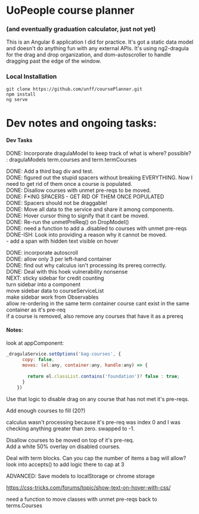 # UoPeople course planner
### (and eventually graduation calculator, just not yet)

This is an Angular 6 application I did for practice. It's got a static data model and doesn't do anything fun with any external APIs.  It's using ng2-dragula for the drag and drop organization, and dom-autoscroller to handle dragging past the edge of the window.

### Local Installation
```
git clone https://github.com/unff/coursePlanner.git  
npm install
ng serve
```

# Dev notes and ongoing tasks:


#### Dev Tasks  
DONE: Incorporate dragulaModel to keep track of what is where?  possible? : dragulaModels term.courses and term.termCourses  
  
DONE: Add a third bag div and test.  
DONE: figured out the stupid spacers without breaking EVERYTHING.  Now I need to get rid of them once a course is populated.  
DONE: Disallow courses with unmet pre-reqs to be moved.  
DONE: F*ING SPACERS - GET RID OF THEM ONCE POPULATED  
DONE: Spacers should not be draggable!  
DONE: Move all data to the service and share it among components.  
DONE: Hover cursor thing to signify that it cant be moved.  
DONE: Re-run the unmetPreReq() on DropModel()  
DONE: need a function to add a .disabled to courses with unmet pre-reqs  
DONE-ISH: Look into providing a reason why it cannot be moved.  
      - add a span with hidden text visible on hover  
  
DONE: incorporate autoscroll  
DONE: allow only 3 per left-hand container  
DONE: find out why calculus isn't processing its prereq correctly.  
DONE: Deal with this hoek vulnerability nonsense  
NEXT: sticky sidebar for credit counting  
turn sidebar into a component  
move sidebar data to courseServiceList  
make sidebar work from Observables  
allow re-ordering in the same term container
course cant exist in the same container as it's pre-req  
if a course is removed, also remove any courses that have it as a prereq  
  
#### Notes:  
look at appComponent: 
```javascript 
_dragulaService.setOptions('bag-courses', {  
      copy: false,  
      moves: (el:any, container:any, handle:any) => {  
          
        return el.classList.contains('foundation')? false : true;  
      }  
    })  
```
Use that logic to disable drag on any course that has not met it's pre-reqs.  

Add enough courses to fill (20?)  
  
calculus wasn't processing because it's pre-req was index 0 and I was checking anything greater than zero.  swapped to -1.  
  
Disallow courses to be moved on top of it's pre-req.  
Add a white 50% overlay on disabled courses.  
  
Deal with term blocks.  Can you cap the number of items a bag will allow?  
look into accepts() to add logic there to cap at 3  
  
ADVANCED: Save models to localStorage or chrome storage  
  
https://css-tricks.com/forums/topic/show-text-on-hover-with-css/  
  
  
need a function to move classes with unmet pre-reqs back to terms.Courses  

